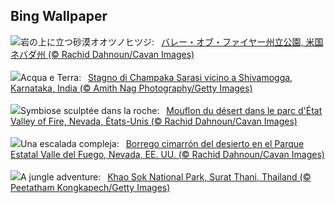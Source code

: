 ## Bing Wallpaper
![](https://www.bing.com/th?id=OHR.NevadaBigHorns_JA-JP0367669044_UHD.jpg&w=1000)岩の上に立つ砂漠オオツノヒツジ:&nbsp;&ensp;[バレー・オブ・ファイヤー州立公園, 米国 ネバダ州 (© Rachid Dahnoun/Cavan Images)](https://www.bing.com/th?id=OHR.NevadaBigHorns_JA-JP0367669044_UHD.jpg)
<br><br/>
![](https://www.bing.com/th?id=OHR.ChampakaSarasi_IT-IT6538793114_UHD.jpg&w=1000)Acqua e Terra:&nbsp;&ensp;[Stagno di Champaka Sarasi vicino a Shivamogga, Karnataka, India (© Amith Nag Photography/Getty Images)](https://www.bing.com/th?id=OHR.ChampakaSarasi_IT-IT6538793114_UHD.jpg)
<br><br/>
![](https://www.bing.com/th?id=OHR.NevadaBigHorns_FR-FR5758477568_UHD.jpg&w=1000)Symbiose sculptée dans la roche:&nbsp;&ensp;[Mouflon du désert dans le parc d'État Valley of Fire, Nevada, États-Unis (© Rachid Dahnoun/Cavan Images)](https://www.bing.com/th?id=OHR.NevadaBigHorns_FR-FR5758477568_UHD.jpg)
<br><br/>
![](https://www.bing.com/th?id=OHR.NevadaBigHorns_ES-ES6947397352_UHD.jpg&w=1000)Una escalada compleja:&nbsp;&ensp;[Borrego cimarrón del desierto en el Parque Estatal Valle del Fuego, Nevada, EE. UU. (© Rachid Dahnoun/Cavan Images)](https://www.bing.com/th?id=OHR.NevadaBigHorns_ES-ES6947397352_UHD.jpg)
<br><br/>
![](https://www.bing.com/th?id=OHR.SuratThani_EN-GB2942049458_UHD.jpg&w=1000)A jungle adventure:&nbsp;&ensp;[Khao Sok National Park, Surat Thani, Thailand (© Peetatham Kongkapech/Getty Images)](https://www.bing.com/th?id=OHR.SuratThani_EN-GB2942049458_UHD.jpg)
<br><br/>
